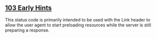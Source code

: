 ## [103 Early Hints](https://developer.mozilla.org/en-US/docs/Web/HTTP/Status/103)
This status code is primarily intended to be used with the Link header to allow the user agent to start preloading resources while the server is still preparing a response.
